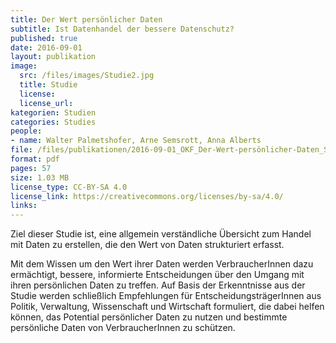 ```yaml
---
title: Der Wert persönlicher Daten
subtitle: Ist Datenhandel der bessere Datenschutz?
published: true
date: 2016-09-01
layout: publikation
image:
  src: /files/images/Studie2.jpg
  title: Studie
  license:
  license_url:
kategorien: Studien
categories: Studies
people:
- name: Walter Palmetshofer, Arne Semsrott, Anna Alberts
file: /files/publikationen/2016-09-01_OKF_Der-Wert-persönlicher-Daten_Studie.pdf?raw=true
format: pdf
pages: 57
size: 1.03 MB
license_type: CC-BY-SA 4.0
license_link: https://creativecommons.org/licenses/by-sa/4.0/
links: 
---
```


Ziel dieser Studie ist, eine allgemein verständliche Übersicht zum Handel mit Daten zu erstellen, die den Wert von Daten strukturiert erfasst.

Mit dem Wissen um den Wert ihrer Daten werden VerbraucherInnen dazu ermächtigt, bessere, informierte Entscheidungen über den Umgang mit ihren persönlichen Daten zu treffen. Auf Basis der Erkenntnisse aus der Studie werden schließlich Empfehlungen für EntscheidungsträgerInnen aus Politik, Verwaltung, Wissenschaft und Wirtschaft formuliert, die dabei helfen können, das Potential persönlicher Daten zu nutzen und bestimmte persönliche Daten von VerbraucherInnen zu schützen.

